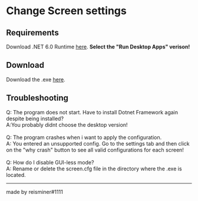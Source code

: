 # Change Screen settings

## Requirements

Download .NET 6.0 Runtime [here](https://dotnet.microsoft.com/en-us/download/dotnet/6.0/runtime). **Select the "Run
Desktop Apps" verison!**

## Download

Download the .exe [here](https://github.com/ReisMiner/change-screen-settings/releases).

## Troubleshooting

Q: The program does not start. Have to install Dotnet Framework again despite being installed?<br>
A:You probably didnt choose the desktop version!<br>
<br>
Q: The program crashes when i want to apply the configuration.<br>
A: You entered an unsupported config. Go to the settings tab and then click on the "why crash" button to see all valid configurations for each screen!<br>
<br>
Q: How do I disable GUI-less mode?[<br>]()
A: Rename or delete the screen.cfg file in the directory where the .exe is located.

---
made by reisminer#1111